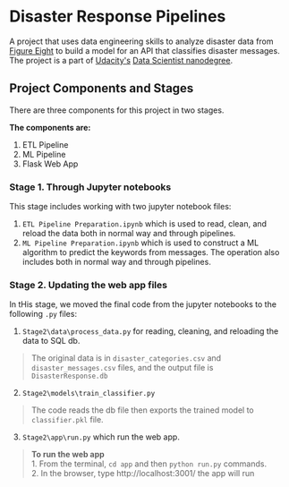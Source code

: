 # Disaster Response Pipelines
A project that uses data engineering skills to analyze disaster data from [Figure Eight](https://www.figure-eight.com/) to build a model for an API that classifies disaster messages. The project is a part of [Udacity's](https://www.udacity.com/) [Data Scientist nanodegree](https://www.udacity.com/course/data-scientist-nanodegree--nd025).

## Project Components and Stages
There are three components for this project in two stages.

**The components are:**
1. ETL Pipeline
2. ML Pipeline
3. Flask Web App

### Stage 1. Through Jupyter notebooks

This stage includes working with two jupyter notebook files:
1. `ETL Pipeline Preparation.ipynb` which is used to read, clean, and reload the data both in normal way and through pipelines.
2. `ML Pipeline Preparation.ipynb` which is used to construct a ML algorithm to predict the keywords from messages. The operation also includes both in normal way and through pipelines.

### Stage 2. Updating the web app files

In tHis stage, we moved the final code from the jupyter notebooks to the following `.py` files:
1. `Stage2\data\process_data.py` for reading, cleaning, and reloading the data to SQL db.
> The original data is in `disaster_categories.csv` and `disaster_messages.csv` files, and the output file is `DisasterResponse.db`
2. `Stage2\models\train_classifier.py`
> The code reads the db file then exports the trained model to `classifier.pkl` file.
3. `Stage2\app\run.py` which run the web app.

> **To run the web app** <br> 1. From the terminal, `cd app` and then `python run.py` commands. <br> 2. In the browser, type http://localhost:3001/ the app will run
